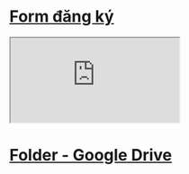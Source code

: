 # [Form đăng ký](https://docs.google.com/forms/d/1XLiC_c2hhhdXTRyk-KhltY2qmUaIZ45feg9Xzf3p-fk/edit?chromeless=1) 
<iframe src="https://docs.google.com/forms/d/1XLiC_c2hhhdXTRyk-KhltY2qmUaIZ45feg9Xzf3p-fk/edit?chromeless=1#responses" >

# [Sheet kết quả](https://docs.google.com/spreadsheets/d/1-_YwSgGnteq6BkQcyYnS3SK52mGD7Ku10rWfBFg4jLY/edit?usp=sharing)
<iframe src="https://docs.google.com/spreadsheets/d/e/2PACX-1vQ5-TPZhJwN9o6vqJCAC_q9XELwXAViqSnH209kfvR54ddiRkqtHmWG1uwTHeR1DzG1wcBZsY3U8DFL/pubhtml?widget=true&amp;headers=false"></iframe>

# [Folder - Google Drive](https://drive.google.com/drive/u/2/folders/13_Kbu1oMDFv9PCj1HSXv7-z1Wh-vs46G)
